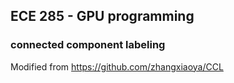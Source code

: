 ## ECE 285 - GPU programming 


### connected component labeling

Modified from https://github.com/zhangxiaoya/CCL


